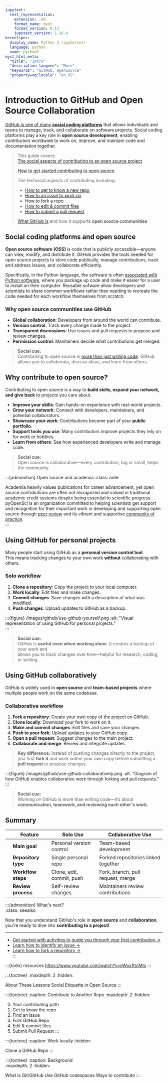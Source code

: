 ```yaml
--- 
jupytext: 
  text_representation: 
    extension: .md 
    format_name: myst 
    format_version: 0.13 
    jupytext_version: 1.16.4 
kernelspec: 
  display_name: Python 3 (ipykernel) 
  language: python 
  name: python3 
myst_html_meta: 
  "title": "Intro" 
  "description lang=en": "More" 
  "keywords": "GitHub, OpenSource" 
  "property=og:locale": "en_US" 
--- 
```

 
# Introduction to GitHub and Open Source Collaboration   
 
[GitHub is one of many **social coding platforms**](what-is-git-github) that allows individuals and teams to manage, track, and collaborate on software projects. Social coding platforms play a key role in **open source development**, enabling contributors worldwide to work on, improve, and maintain code and documentation together.   
 
> This guide covers:   
> <i class="fa-solid fa-circle-check" style="color: #81c0aa;"></i> [The social aspects of contributing to an open source project](social-github) 
> 
> <i class="fa-solid fa-circle-check" style="color: #81c0aa;"></i> [How to get started contributing to open source](pyos-first-contribution) 
>  
> <i class="fa-solid fa-circle-check" style="color: #81c0aa;"></i> The technical aspects of contributing including: 
> * [How to get to know a new repo](new-repo) 
> * [How to an issue to work on](identify-github-issue)  
> * [How to fork a repo](fork-repository)  
> * [How to edit & commit files](pyos-edit-commit-files) 
> * [How to submit a pull request](pyos-pull-request) 
>   
> <i class="fa-solid fa-circle-check" style="color: #81c0aa;"></i> [What GitHub is](what-is-git-github) and how it supports **open source communities** 
 
## Social coding platforms and open source   
 
**Open source software (OSS)** is code that is publicly accessible—anyone can view, modify, and distribute it. GitHub provides the tools needed for open source projects to store code publically, manage contributions, track and address issues, and collaborate efficiently. 
 
Specifically, in the Python language, the software is often [associated with Python software](https://www.pyopensci.org/python-package-guide/tutorials/intro.html), where you package up code and make it easier for a user to install on their computer. Reusable sofware allow developers and scientists to share common workflows rather than needing to recreate the code needed for each workflow themselves from scratch. 
 
### Why open source communities use GitHub   
 
- **<i class="fa-solid fa-globe" style="color: #81c0aa;"></i> Global collaboration**: Developers from around the world can contribute.   
- **<i class="fa-solid fa-code-branch" style="color: #81c0aa;"></i> Version control**: Track every change made to the project.   
- **<i class="fa-solid fa-comments" style="color: #81c0aa;"></i> Transparent discussions**: Use issues and pull requests to propose and review changes.   
- **<i class="fa-solid fa-shield-halved" style="color: #81c0aa;"></i> Permission control**: Maintainers decide what contributions get merged.   
 
> **<i class="fa-solid fa-handshake-angle" style="color: #81c0aa;"></i> Social cue:**   
> Contributing to open source is [more than just writing code](social-github). GitHub allows you to collaborate, discuss ideas, and learn from others.   
 
## Why contribute to open source?   
 
Contributing to open source is a way to **build skills, expand your network, and give back** to projects you care about.   
 
- **Improve your skills**: Gain hands-on experience with real-world projects.   
- **Grow your network**: Connect with developers, maintainers, and potential collaborators.   
- **Showcase your work**: Contributions become part of your **public portfolio**.   
- **Support tools you use**: Many contributors improve projects they rely on for work or hobbies.   
- **Learn from others**: See how experienced developers write and manage code.   
 
> **<i class="fa-solid fa-handshake" style="color: #81c0aa;"></i> Social cue:**   
> Open source is collaborative—every contribution, big or small, helps the community. 
 
:::{admonition} Open source and academia 
:class: note 
 
Academia heavily values publications for career advancement, yet open source contributions are often not recognized and valued in traditional academic credit systems despite being essential to scientific progress. pyOpenSci is an organization committed to helping scientists get support and recognition for their important work in developing and supporting open source through [peer review](https://www.pyopensci.org/about-peer-review/index.html) and its vibrant and supportive [community of practice](https://www.pyopensci.org/our-community/index.html).  
::: 
  
 
## Using GitHub for personal projects   
 
Many people start using GitHub as a **personal version control tool**.   
This means tracking changes to your own work **without** collaborating with others.   
 
### Solo workflow   
 
1. **<i class="fa-solid fa-download" style="color: #81c0aa;"></i> Clone a repository**: Copy the project to your local computer.   
2. **<i class="fa-solid fa-edit" style="color: #81c0aa;"></i> Work locally**: Edit files and make changes.   
3. **<i class="fa-solid fa-save" style="color: #81c0aa;"></i> Commit changes**: Save changes with a description of what was modified.   
4. **<i class="fa-solid fa-upload" style="color: #81c0aa;"></i> Push changes**: Upload updates to GitHub as a backup.   
 
:::{figure} /images/github/use-github-yourself.png 
:alt: "Visual representation of using GitHub for personal projects."   
::: 
 
> **<i class="fa-solid fa-user" style="color: #81c0aa;"></i> Social cue:**   
> GitHub is **useful even when working alone**. It creates a backup of your work and   
> allows you to track changes over time—helpful for research, coding, or writing.   
 
## Using GitHub collaboratively   
 
GitHub is widely used in **open source** and **team-based projects** where multiple people work on the same codebase.   
 
### Collaborative workflow   
 
1. **<i class="fa-solid fa-code-fork" style="color: #81c0aa;"></i> Fork a repository**: Create your own copy of the project on GitHub.   
2. **<i class="fa-solid fa-download" style="color: #81c0aa;"></i> Clone locally**: Download your fork to work on it.   
3. **<i class="fa-solid fa-edit" style="color: #81c0aa;"></i> Make and commit changes**: Edit files and save your changes.   
4. **<i class="fa-solid fa-upload" style="color: #81c0aa;"></i> Push to your fork**: Upload updates to your GitHub copy.   
5. **<i class="fa-solid fa-paper-plane" style="color: #81c0aa;"></i> Open a pull request**: Suggest changes to the main project.   
6. **<i class="fa-solid fa-people-arrows" style="color: #81c0aa;"></i> Collaborate and merge**: Review and integrate updates.   
 
> **Key difference:** Instead of pushing changes directly to the project, you first **fork it** and work within your own copy before submitting a **pull request** to propose changes.   
 
:::{figure} /images/github/use-github-collaboratively.png 
:alt: "Diagram of how GitHub enables collaborative work through forking and pull requests."   
::: 
 
> **<i class="fa-solid fa-users" style="color: #81c0aa;"></i> Social cue:**   
> Working on GitHub is more than writing code—it’s about **communication, teamwork, and reviewing each other's work**.   
 
## Summary   
 
| | **Feature**         | **Solo Use**                     | **Collaborative Use**                 |   
|-|---------------------|--------------------------------|--------------------------------------|   
| | **Main goal**      | Personal version control      | Team-based development              |   
| | **Repository type** | Single personal repo         | Forked repositories linked together |   
| | **Workflow steps**    | Clone, edit, commit, push    | Fork, branch, pull request, merge   |   
| | **Review process** | Self-review changes          | Maintainers review contributions    |   
 
:::{admonition} What's next?   
:class: seealso   
 
Now that you understand GitHub's role in **open source** and **collaboration**,   
you're ready to dive into **contributing to a project!** 
 
***** 
 
- <i class="fa-brands fa-github-alt"></i> [Get started with activities to guide you through your first contribution →](pyos-first-contribution)   
- <i class="fa-brands fa-github-alt"></i> [Learn how to identify an issue →](identify-github-issue) 
- <i class="fa-brands fa-github-alt"></i> [Learn how to fork a repository →](fork-repository)   
::: 
 
:::{todo} 
resources 
<https://www.youtube.com/watch?v=eWxxfttcMts> 
::: 
 
:::{toctree}
:maxdepth: 2
:hidden:
 
About These Lessons  <self>
Social Etiquette in Open Source  <social-open-source>
:::
 
:::{toctree}
:caption: Contribute to Another Repo
:maxdepth: 2
:hidden:
 
0. Your contributing path <your-first-contribution>
1. Get to know the repo <get-to-know-repo>
2. Find an issue <identify-issue>
3. Fork GitHub Repo <fork-repo>
4. Edit & commit files <edit-commit-files>
5. Submit Pull Request <pull-request>
:::
 
:::{toctree}
:caption: Work locally
:hidden:
 
Clone a GitHub Repo <clone-repo>
:::
 
:::{toctree}
:caption: Background  
:maxdepth: 2
:hidden:
 
What is Git/GitHub <what-is-git-github>
Use GitHub codespaces <github-codespaces>
Ways to contribute <ways-to-contribute>
:::
